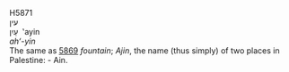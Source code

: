 <body>
  <p>H5871<br>  עין  <br> עַיִן  ‎  ‛ayin  <br><i>ah‘-yin </i><br>The same as <a href="h5869.htm">5869</a>  <i>fountain</i>; <i>Ajin</i>, the name (thus simply) of two places in Palestine: - Ain.<br></p>
 </body>